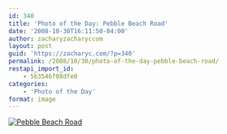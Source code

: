 ```yaml
---
id: 340
title: 'Photo of the Day: Pebble Beach Road'
date: '2008-10-30T16:11:50-04:00'
author: zacharyzacharyccom
layout: post
guid: 'https://zacharyc.com/?p=340'
permalink: /2008/10/30/photo-of-the-day-pebble-beach-road/
restapi_import_id:
    - 5b3546f08dfe0
categories:
    - 'Photo of the Day'
format: image
---
```


[![](https://i0.wp.com/zacharyc.smugmug.com/photos/405996404_XxAcu-M.jpg?resize=600%2C396 "Pebble Beach Road")](http://zacharyc.smugmug.com/gallery/6035965_mvCXN//405996404_XxAcu)